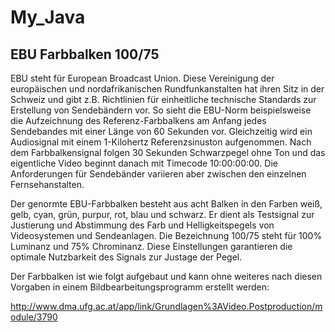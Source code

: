 # My_Java


EBU Farbbalken 100/75
---------------------

EBU steht für European Broadcast Union. Diese Vereinigung der europäischen und nordafrikanischen Rundfunkanstalten hat ihren Sitz in der Schweiz und gibt z.B. Richtlinien für einheitliche technische Standards zur Erstellung von Sendebändern vor. So sieht die EBU-Norm beispielsweise die Aufzeichnung des Referenz-Farbbalkens am Anfang jedes Sendebandes mit einer Länge von 60 Sekunden vor. Gleichzeitig wird ein Audiosignal mit einem 1-Kilohertz Referenzsinuston aufgenommen. Nach dem Farbbalkensignal folgen 30 Sekunden Schwarzpegel ohne Ton und das eigentliche Video beginnt danach mit Timecode 10:00:00:00.
Die Anforderungen für Sendebänder variieren aber zwischen den einzelnen Fernsehanstalten.

Der genormte EBU-Farbbalken besteht aus acht Balken in den Farben weiß, gelb, cyan, grün, purpur, rot, blau und schwarz.
Er dient als Testsignal zur Justierung und Abstimmung des Farb und Helligkeitspegels von Videosystemen und Sendeanlagen.
Die Bezeichnung 100/75 steht für 100% Luminanz und 75% Chrominanz. Diese Einstellungen garantieren die optimale Nutzbarkeit des Signals zur Justage der Pegel.

Der Farbbalken ist wie folgt aufgebaut und kann ohne weiteres nach diesen Vorgaben in einem Bildbearbeitungsprogramm erstellt werden:

http://www.dma.ufg.ac.at/app/link/Grundlagen%3AVideo.Postproduction/module/3790
